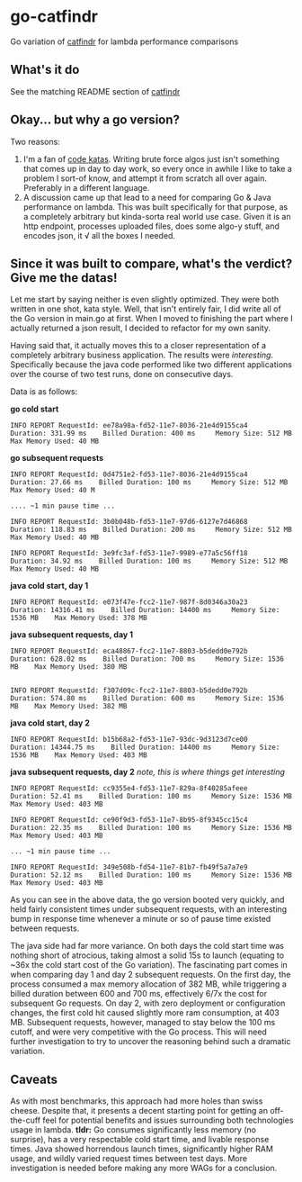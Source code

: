 # go-catfindr

Go variation of [catfindr](github.com/bkono/catfindr) for lambda performance comparisons

## What's it do

See the matching README section of [catfindr](github.com/bkono/catfindr)

## Okay... but why a go version?

Two reasons:

1. I'm a fan of [code katas](http://codekata.com/). Writing brute force algos just isn't something that comes up in day to day work, so every once in awhile I like to take a problem I sort-of know, and attempt it from scratch all over again. Preferably in a different language.
2. A discussion came up that lead to a need for comparing Go & Java performance on lambda. This was built specifically for that purpose, as a completely arbitrary but kinda-sorta real world use case. Given it is an http endpoint, processes uploaded files, does some algo-y stuff, and encodes json, it √ all the boxes I needed.

## Since it was built to compare, what's the verdict? Give me the datas!

Let me start by saying neither is even slightly optimized. They were both written in one shot, kata style. Well, that isn't entirely fair, I did write all of the Go version in main.go at first. When I moved to finishing the part where I actually returned a json result, I decided to refactor for my own sanity.

Having said that, it actually moves this to a closer representation of a completely arbitrary business application. The results were *interesting*. Specifically because the java code performed like two different applications over the course of two test runs, done on consecutive days.

Data is as follows:

**go cold start**

```
INFO REPORT RequestId: ee78a98a-fd52-11e7-8036-21e4d9155ca4    Duration: 331.99 ms    Billed Duration: 400 ms     Memory Size: 512 MB    Max Memory Used: 40 MB
```

**go subsequent requests**

```
INFO REPORT RequestId: 0d4751e2-fd53-11e7-8036-21e4d9155ca4    Duration: 27.66 ms    Billed Duration: 100 ms     Memory Size: 512 MB    Max Memory Used: 40 M

.... ~1 min pause time ...

INFO REPORT RequestId: 3b0b048b-fd53-11e7-97d6-6127e7d46868    Duration: 118.83 ms    Billed Duration: 200 ms     Memory Size: 512 MB    Max Memory Used: 40 MB

INFO REPORT RequestId: 3e9fc3af-fd53-11e7-9989-e77a5c56ff18    Duration: 34.92 ms    Billed Duration: 100 ms     Memory Size: 512 MB    Max Memory Used: 40 MB
```

**java cold start, day 1**

```
INFO REPORT RequestId: e073f47e-fcc2-11e7-987f-8d0346a30a23    Duration: 14316.41 ms    Billed Duration: 14400 ms     Memory Size: 1536 MB    Max Memory Used: 378 MB
```

**java subsequent requests, day 1**

```
INFO REPORT RequestId: eca48867-fcc2-11e7-8803-b5dedd0e792b    Duration: 628.02 ms    Billed Duration: 700 ms     Memory Size: 1536 MB    Max Memory Used: 380 MB


INFO REPORT RequestId: f307d09c-fcc2-11e7-8803-b5dedd0e792b    Duration: 574.80 ms    Billed Duration: 600 ms     Memory Size: 1536 MB    Max Memory Used: 382 MB
```

**java cold start, day 2**

```
INFO REPORT RequestId: b15b68a2-fd53-11e7-93dc-9d3123d7ce00    Duration: 14344.75 ms    Billed Duration: 14400 ms     Memory Size: 1536 MB    Max Memory Used: 403 MB
```

**java subsequent requests, day 2** *note, this is where things get interesting*

```
INFO REPORT RequestId: cc9355e4-fd53-11e7-829a-8f40285afeee    Duration: 52.41 ms    Billed Duration: 100 ms     Memory Size: 1536 MB    Max Memory Used: 403 MB

INFO REPORT RequestId: ce90f9d3-fd53-11e7-8b95-8f9345cc15c4    Duration: 22.35 ms    Billed Duration: 100 ms     Memory Size: 1536 MB    Max Memory Used: 403 MB

... ~1 min pause time ...

INFO REPORT RequestId: 349e508b-fd54-11e7-81b7-fb49f5a7a7e9    Duration: 52.12 ms    Billed Duration: 100 ms     Memory Size: 1536 MB    Max Memory Used: 403 MB

```

As you can see in the above data, the go version booted very quickly, and held fairly consistent times under subsequent requests, with an interesting bump in response time whenever a minute or so of pause time existed between requests.

The java side had far more variance. On both days the cold start time was nothing short of atrocious, taking almost a solid 15s to launch (equating to ~36x the cold start cost of the Go variation). The fascinating part comes in when comparing day 1 and day 2 subsequent requests. On the first day, the process consumed a max memory allocation of 382 MB, while triggering a billed duration between 600 and 700 ms, effectively 6/7x the cost for subsequent Go requests. On day 2, with zero deployment or configuration changes, the first cold hit caused slightly more ram consumption, at 403 MB. Subsequent requests, however, managed to stay below the 100 ms cutoff, and were very competitive with the Go process. This will need further investigation to try to uncover the reasoning behind such a dramatic variation.

## Caveats

As with most benchmarks, this approach had more holes than swiss cheese. Despite that, it presents a decent starting point for getting an off-the-cuff feel for potential benefits and issues surrounding both technologies usage in lambda. **tldr:** Go consumes significantly less memory (no surprise), has a very respectable cold start time, and livable response times. Java showed horrendous launch times, significantly higher RAM usage, and wildly varied request times between test days. More investigation is needed before making any more WAGs for a conclusion.